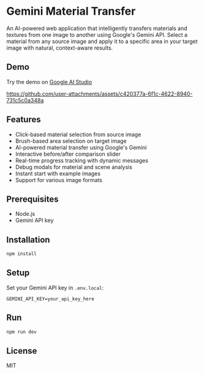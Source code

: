 # Gemini Material Transfer

An AI-powered web application that intelligently transfers materials and textures from one image to another using Google's Gemini API. Select a material from any source image and apply it to a specific area in your target image with natural, context-aware results.

## Demo

Try the demo on [Google AI Studio](https://ai.studio/apps/drive/1uCKcguQjBtrlv6jKMvbUadK6f0EvnAZR)

https://github.com/user-attachments/assets/c420377a-6f1c-4622-8940-731c5c0a348a

## Features

- Click-based material selection from source image
- Brush-based area selection on target image
- AI-powered material transfer using Google's Gemini
- Interactive before/after comparison slider
- Real-time progress tracking with dynamic messages
- Debug modals for material and scene analysis
- Instant start with example images
- Support for various image formats

## Prerequisites

- Node.js
- Gemini API key

## Installation

```bash
npm install
```

## Setup

Set your Gemini API key in `.env.local`:

```
GEMINI_API_KEY=your_api_key_here
```

## Run

```bash
npm run dev
```

## License

MIT
